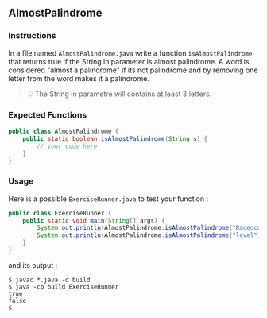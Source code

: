 ## AlmostPalindrome

### Instructions

In a file named `AlmostPalindrome.java` write a function `isAlmostPalindrome` that returns true if the String in parameter is almost palindrome.
A word is considered "almost a palindrome" if its not palindrome and by removing one letter from the word makes it a palindrome.

> 💡 The String in parametre will contains at least 3 letters.

### Expected Functions

```java
public class AlmostPalindrome {
    public static boolean isAlmostPalindrome(String s) {
        // your code here
    }
}
```

### Usage

Here is a possible `ExerciseRunner.java` to test your function :

```java
public class ExerciseRunner {
    public static void main(String[] args) {
        System.out.println(AlmostPalindrome.isAlmostPalindrome("Racedcar"));
        System.out.println(AlmostPalindrome.isAlmostPalindrome("level"));
    }
}
```

and its output :

```shell
$ javac *.java -d build
$ java -cp build ExerciseRunner
true
false
$
```
